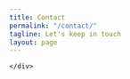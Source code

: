 ```yaml
---
title: Contact
permalink: "/contact/"
tagline: Let's keep in touch
layout: page
---
```


<section class="row" id="">
    <div class="col-md-10 col-md-offset-1">
        
    </div>
</section>
